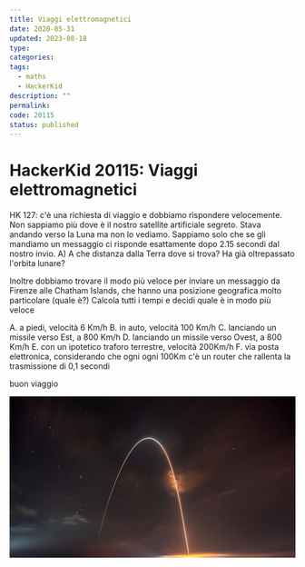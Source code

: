 ```yaml
---
title: Viaggi elettromagnetici
date: 2020-05-31
updated: 2023-08-18
type: 
categories: 
tags:
  - maths
  - HackerKid
description: ""
permalink: 
code: 20115
status: published
---
```

# HackerKid 20115: Viaggi elettromagnetici

HK 127: c'è una richiesta di viaggio e dobbiamo rispondere velocemente.
Non sappiamo più dove è il nostro satellite artificiale segreto. Stava andando verso la Luna ma non lo vediamo. Sappiamo solo che se gli mandiamo un messaggio ci risponde esattamente dopo 2.15 secondi dal nostro invio.
A) A che distanza dalla Terra dove si trova? Ha già oltrepassato l'orbita lunare?

Inoltre dobbiamo trovare il modo più veloce per inviare un messaggio da Firenze alle Chatham Islands, che hanno una posizione geografica molto particolare (quale è?)
Calcola tutti i tempi e decidi quale è in modo più veloce

A. a piedi, velocità 6 Km/h
B. in auto, velocità 100 Km/h
C. lanciando un missile verso Est, a 800 Km/h
D. lanciando un missile verso Ovest, a 800 Km/h
E. con un ipotetico traforo terrestre, velocità 200Km/h
F. via posta elettronica, considerando che ogni ogni 100Km c'è un router che rallenta la trasmissione di 0,1 secondi

buon viaggio

![img](../../../assets/img/hackerkid/velocita.jpg)
